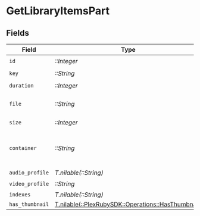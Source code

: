 # GetLibraryItemsPart


## Fields

| Field                                                                                                                | Type                                                                                                                 | Required                                                                                                             | Description                                                                                                          | Example                                                                                                              |
| -------------------------------------------------------------------------------------------------------------------- | -------------------------------------------------------------------------------------------------------------------- | -------------------------------------------------------------------------------------------------------------------- | -------------------------------------------------------------------------------------------------------------------- | -------------------------------------------------------------------------------------------------------------------- |
| `id`                                                                                                                 | *::Integer*                                                                                                          | :heavy_check_mark:                                                                                                   | N/A                                                                                                                  | 119542                                                                                                               |
| `key`                                                                                                                | *::String*                                                                                                           | :heavy_check_mark:                                                                                                   | N/A                                                                                                                  | /library/parts/119542/1680457526/file.mkv                                                                            |
| `duration`                                                                                                           | *::Integer*                                                                                                          | :heavy_check_mark:                                                                                                   | N/A                                                                                                                  | 11558112                                                                                                             |
| `file`                                                                                                               | *::String*                                                                                                           | :heavy_check_mark:                                                                                                   | N/A                                                                                                                  | /movies/Avatar The Way of Water (2022)/Avatar.The.Way.of.Water.2022.2160p.WEB-DL.DDP5.1.Atmos.DV.HDR10.HEVC-CMRG.mkv |
| `size`                                                                                                               | *::Integer*                                                                                                          | :heavy_check_mark:                                                                                                   | N/A                                                                                                                  | 36158371307                                                                                                          |
| `container`                                                                                                          | *::String*                                                                                                           | :heavy_check_mark:                                                                                                   | The container format of the media file.<br/>                                                                         | mkv                                                                                                                  |
| `audio_profile`                                                                                                      | *T.nilable(::String)*                                                                                                | :heavy_minus_sign:                                                                                                   | N/A                                                                                                                  | dts                                                                                                                  |
| `video_profile`                                                                                                      | *::String*                                                                                                           | :heavy_check_mark:                                                                                                   | N/A                                                                                                                  | main 10                                                                                                              |
| `indexes`                                                                                                            | *T.nilable(::String)*                                                                                                | :heavy_minus_sign:                                                                                                   | N/A                                                                                                                  | sd                                                                                                                   |
| `has_thumbnail`                                                                                                      | [T.nilable(::PlexRubySDK::Operations::HasThumbnail)](../../models/operations/hasthumbnail.md)                        | :heavy_minus_sign:                                                                                                   | N/A                                                                                                                  | 1                                                                                                                    |